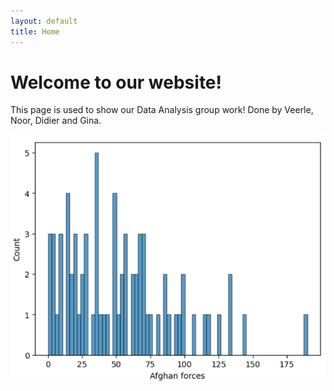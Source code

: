 ```yaml
---
layout: default
title: Home
---
```


# Welcome to our website!

This page is used to show our Data Analysis group work! Done by Veerle, Noor, Didier and Gina.

![A description of the image](photos/1.png)
